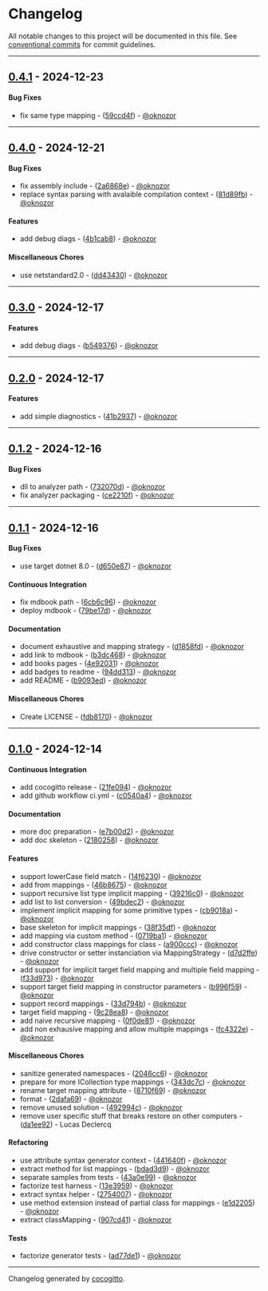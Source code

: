 # Changelog
All notable changes to this project will be documented in this file. See [conventional commits](https://www.conventionalcommits.org/) for commit guidelines.

- - -
## [0.4.1](https://github.com/cocogitto/CartographeAutomatique/compare/0.4.0..0.4.1) - 2024-12-23
#### Bug Fixes
- fix same type mapping - ([59ccd4f](https://github.com/cocogitto/CartographeAutomatique/commit/59ccd4fd76c4eddda2efc8e4da73d16c798aabee)) - [@oknozor](https://github.com/oknozor)

- - -

## [0.4.0](https://github.com/cocogitto/CartographeAutomatique/compare/0.3.0..0.4.0) - 2024-12-21
#### Bug Fixes
- fix assembly include - ([2a6868e](https://github.com/cocogitto/CartographeAutomatique/commit/2a6868ec5043ed5bee1afd08c54a5bd238d084d6)) - [@oknozor](https://github.com/oknozor)
- replace syntax parsing with avalaible compilation context - ([81d89fb](https://github.com/cocogitto/CartographeAutomatique/commit/81d89fbd0352912c02ab33f906357d3a22e15449)) - [@oknozor](https://github.com/oknozor)
#### Features
- add debug diags - ([4b1cab8](https://github.com/cocogitto/CartographeAutomatique/commit/4b1cab85821214deab1e75053371ed6c6c927db0)) - [@oknozor](https://github.com/oknozor)
#### Miscellaneous Chores
- use netstandard2.0 - ([dd43430](https://github.com/cocogitto/CartographeAutomatique/commit/dd43430c19be061477a6c91b799ca79aecc90fa6)) - [@oknozor](https://github.com/oknozor)

- - -

## [0.3.0](https://github.com/cocogitto/CartographeAutomatique/compare/0.2.0..0.3.0) - 2024-12-17
#### Features
- add debug diags - ([b549376](https://github.com/cocogitto/CartographeAutomatique/commit/b54937663765a52874f25277f888840bf10b0593)) - [@oknozor](https://github.com/oknozor)

- - -

## [0.2.0](https://github.com/cocogitto/CartographeAutomatique/compare/0.1.2..0.2.0) - 2024-12-17
#### Features
- add simple diagnostics - ([41b2937](https://github.com/cocogitto/CartographeAutomatique/commit/41b2937ca4c838f257abc4bf5ec4299f931fa858)) - [@oknozor](https://github.com/oknozor)

- - -

## [0.1.2](https://github.com/cocogitto/CartographeAutomatique/compare/0.1.1..0.1.2) - 2024-12-16
#### Bug Fixes
- dll to analyzer path - ([732070d](https://github.com/cocogitto/CartographeAutomatique/commit/732070dc26dc2383640bdbbe8d6d27040b3f158d)) - [@oknozor](https://github.com/oknozor)
- fix analyzer packaging - ([ce2210f](https://github.com/cocogitto/CartographeAutomatique/commit/ce2210f91ef34ea4576b8cad169ac9ec2f932657)) - [@oknozor](https://github.com/oknozor)

- - -

## [0.1.1](https://github.com/cocogitto/CartographeAutomatique/compare/0.1.0..0.1.1) - 2024-12-16
#### Bug Fixes
- use target dotnet 8.0 - ([d650e87](https://github.com/cocogitto/CartographeAutomatique/commit/d650e8751f020d7a4509c471801a297499765988)) - [@oknozor](https://github.com/oknozor)
#### Continuous Integration
- fix mdbook path - ([6cb6c96](https://github.com/cocogitto/CartographeAutomatique/commit/6cb6c960c65d2cfc320ba309108931815bf8ec46)) - [@oknozor](https://github.com/oknozor)
- deploy mdbook - ([79be17d](https://github.com/cocogitto/CartographeAutomatique/commit/79be17dffe8d2382ee8c9ccf11ff7c4bca93f117)) - [@oknozor](https://github.com/oknozor)
#### Documentation
- document exhaustive and mapping strategy - ([d1858fd](https://github.com/cocogitto/CartographeAutomatique/commit/d1858fd5ed2b7065c740ec99952364dff2b9088e)) - [@oknozor](https://github.com/oknozor)
- add link to mdbook - ([b3dc468](https://github.com/cocogitto/CartographeAutomatique/commit/b3dc4683a11b493fc8820427b5ea23132ef07de1)) - [@oknozor](https://github.com/oknozor)
- add books pages - ([4e92031](https://github.com/cocogitto/CartographeAutomatique/commit/4e92031e0c96185ca7ea73a681ad8eda3dd824f8)) - [@oknozor](https://github.com/oknozor)
- add badges to readme - ([94dd313](https://github.com/cocogitto/CartographeAutomatique/commit/94dd31327f49a121c9c46dcf06fb1a7624d7ae29)) - [@oknozor](https://github.com/oknozor)
- add README - ([b9093ed](https://github.com/cocogitto/CartographeAutomatique/commit/b9093edea3e1778d34dee744c20c851a4ac8a47e)) - [@oknozor](https://github.com/oknozor)
#### Miscellaneous Chores
- Create LICENSE - ([fdb8170](https://github.com/cocogitto/CartographeAutomatique/commit/fdb8170a84de0b90b1bd4d39cae2696c188bd8ae)) - [@oknozor](https://github.com/oknozor)

- - -

## [0.1.0](https://github.com/cocogitto/CartographeAutomatique/compare/204e77b5288be02408d7988fc8d17fc3fa91a5c1..0.1.0) - 2024-12-14
#### Continuous Integration
- add cocogitto release - ([21fe094](https://github.com/cocogitto/CartographeAutomatique/commit/21fe0942278fc5dedfa8ee199c4f8a153e591ec8)) - [@oknozor](https://github.com/oknozor)
- add github workflow ci.yml - ([c0540a4](https://github.com/cocogitto/CartographeAutomatique/commit/c0540a4c348efe2d0d37bdb3490a3769ac82a689)) - [@oknozor](https://github.com/oknozor)
#### Documentation
- more doc preparation - ([e7b00d2](https://github.com/cocogitto/CartographeAutomatique/commit/e7b00d287a3bc922bf3ba4a5f3b8b0f85e2da5b4)) - [@oknozor](https://github.com/oknozor)
- add doc skeleton - ([2180258](https://github.com/cocogitto/CartographeAutomatique/commit/2180258fe51dc03231bdb076d4d8ef96c2d328ad)) - [@oknozor](https://github.com/oknozor)
#### Features
- support lowerCase field match - ([14f6230](https://github.com/cocogitto/CartographeAutomatique/commit/14f623025ccbcd901faa2ca46c9fe1afe75a1c4c)) - [@oknozor](https://github.com/oknozor)
- add from mappings - ([46b8675](https://github.com/cocogitto/CartographeAutomatique/commit/46b867560787746086ff7439a70b2c617a495af8)) - [@oknozor](https://github.com/oknozor)
- support recursive list type implicit mapping - ([39216c0](https://github.com/cocogitto/CartographeAutomatique/commit/39216c0ab614594dd6d0321c93415efed163bcbc)) - [@oknozor](https://github.com/oknozor)
- add list to list conversion - ([49bdec2](https://github.com/cocogitto/CartographeAutomatique/commit/49bdec28a3d4ba81850485f6408033c86d53da44)) - [@oknozor](https://github.com/oknozor)
- implement implicit mapping for some primitive types - ([cb9018a](https://github.com/cocogitto/CartographeAutomatique/commit/cb9018a21cd95395c00af52f6f91e11a59ec6ef9)) - [@oknozor](https://github.com/oknozor)
- base skeleton for implicit mappings - ([38f35df](https://github.com/cocogitto/CartographeAutomatique/commit/38f35df3a56c13ebcb56cb84793346469b971099)) - [@oknozor](https://github.com/oknozor)
- add mapping via custom method - ([0719ba1](https://github.com/cocogitto/CartographeAutomatique/commit/0719ba162e4ff7d7d656bcad93087f60b592f0c8)) - [@oknozor](https://github.com/oknozor)
- add constructor class mappings for class - ([a900ccc](https://github.com/cocogitto/CartographeAutomatique/commit/a900ccc7f2209c51494f7967ddc034111fb436b1)) - [@oknozor](https://github.com/oknozor)
- drive constructor or setter instanciation via MappingStrategy - ([d7d2ffe](https://github.com/cocogitto/CartographeAutomatique/commit/d7d2ffed1cecaf4c8a939ba1900fade43f9c9833)) - [@oknozor](https://github.com/oknozor)
- add support for implicit target field mapping and multiple field mapping - ([f33d973](https://github.com/cocogitto/CartographeAutomatique/commit/f33d9737f68dd9d351b77f8202340a518826622b)) - [@oknozor](https://github.com/oknozor)
- support target field mapping in constructor parameters - ([b996f59](https://github.com/cocogitto/CartographeAutomatique/commit/b996f592db874658bfdcd2731dce60466dae2de4)) - [@oknozor](https://github.com/oknozor)
- support record mappings - ([33d794b](https://github.com/cocogitto/CartographeAutomatique/commit/33d794b35baf4ac19600f86d721686f4a2e3d0eb)) - [@oknozor](https://github.com/oknozor)
- target field mapping - ([9c28ea8](https://github.com/cocogitto/CartographeAutomatique/commit/9c28ea829e92d6b0abcd2ebf06568fea1345c123)) - [@oknozor](https://github.com/oknozor)
- add naive recursive mapping - ([0f0de81](https://github.com/cocogitto/CartographeAutomatique/commit/0f0de81892568bb44f6494f5833136480ec94efd)) - [@oknozor](https://github.com/oknozor)
- add non exhausive mapping and allow multiple mappings - ([fc4322e](https://github.com/cocogitto/CartographeAutomatique/commit/fc4322e44e03edee6e3b8e399b7d0290a65b64a0)) - [@oknozor](https://github.com/oknozor)
#### Miscellaneous Chores
- sanitize generated namespaces - ([2046cc6](https://github.com/cocogitto/CartographeAutomatique/commit/2046cc6ca236a9c3857b5edc47bbc41fa4e9909d)) - [@oknozor](https://github.com/oknozor)
- prepare for more ICollection type mappings - ([343dc7c](https://github.com/cocogitto/CartographeAutomatique/commit/343dc7c291a7067ff6c56afb30674e229b592077)) - [@oknozor](https://github.com/oknozor)
- rename target mapping attribute - ([8710f69](https://github.com/cocogitto/CartographeAutomatique/commit/8710f69a9789a3555587e205754d2669eb0d8445)) - [@oknozor](https://github.com/oknozor)
- format - ([2dafa69](https://github.com/cocogitto/CartographeAutomatique/commit/2dafa697abc1ad962141f12ed7cd1a48cc590d8d)) - [@oknozor](https://github.com/oknozor)
- remove unused solution - ([492994c](https://github.com/cocogitto/CartographeAutomatique/commit/492994cd2c5a3172e8bc2560b11f54f762710847)) - [@oknozor](https://github.com/oknozor)
- remove user specific stuff that breaks restore on other computers - ([da1ee92](https://github.com/cocogitto/CartographeAutomatique/commit/da1ee92eb90716651496fc1e804ccb4ef4d670bb)) - Lucas Declercq
#### Refactoring
- use attribute syntax generator context - ([441640f](https://github.com/cocogitto/CartographeAutomatique/commit/441640f635eb40c5d3b4c0ae24231d9bbce5eed8)) - [@oknozor](https://github.com/oknozor)
- extract method for list mappings - ([bdad3d9](https://github.com/cocogitto/CartographeAutomatique/commit/bdad3d96da148439d128acad322bdd4a9ee543fd)) - [@oknozor](https://github.com/oknozor)
- separate samples from tests - ([43a0e99](https://github.com/cocogitto/CartographeAutomatique/commit/43a0e994d07d56c70453b34b74c05e7bddca6c56)) - [@oknozor](https://github.com/oknozor)
- factorize test harness - ([13e3959](https://github.com/cocogitto/CartographeAutomatique/commit/13e39591152724abee33566ed330a1d5e75f3f9a)) - [@oknozor](https://github.com/oknozor)
- extract syntax helper - ([2754007](https://github.com/cocogitto/CartographeAutomatique/commit/2754007a2d6f172ffc0a2a2a2e2ea229f3173d25)) - [@oknozor](https://github.com/oknozor)
- use method extension instead of partial class for mappings - ([e1d2205](https://github.com/cocogitto/CartographeAutomatique/commit/e1d22055805f333c842e0dcd36c8087b36f0d934)) - [@oknozor](https://github.com/oknozor)
- extract classMapping - ([907cd41](https://github.com/cocogitto/CartographeAutomatique/commit/907cd4172249ac51f9557548da742204f6386b58)) - [@oknozor](https://github.com/oknozor)
#### Tests
- factorize generator tests - ([ad77de1](https://github.com/cocogitto/CartographeAutomatique/commit/ad77de114564c21391b57c6a21989eca09f5ee01)) - [@oknozor](https://github.com/oknozor)

- - -

Changelog generated by [cocogitto](https://github.com/cocogitto/cocogitto).